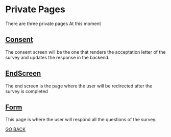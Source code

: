 # Private Pages

There are three private pages At this moment

## [Consent](./Consent/README.md)
The consent screen will be the one that renders the acceptation letter of the survey and updates the response in the backend. 
## [EndScreen](./EndScreen/README.md)
The end screen is the page where the user will be redirected after the survey is completed
## [Form](./Form/README.md)
This page is where the user will respond all the questions of the survey.

[GO BACK](../README.md)